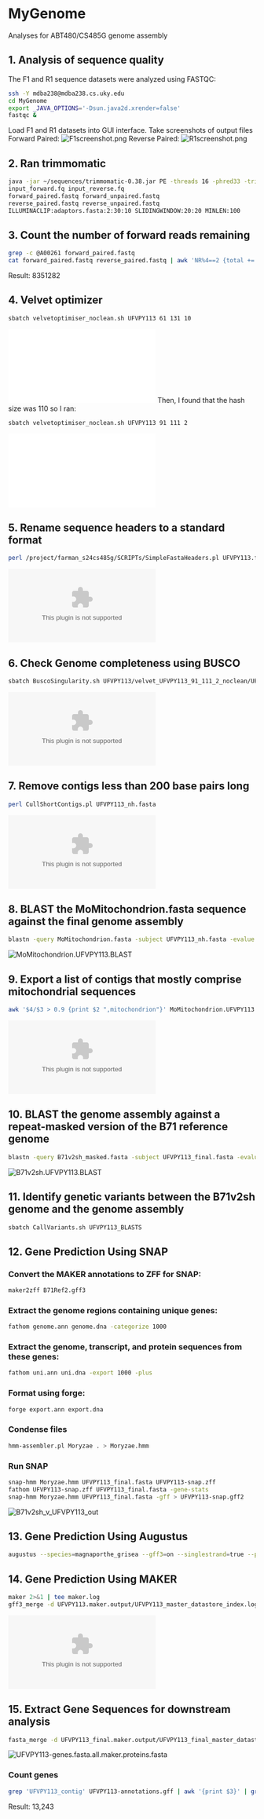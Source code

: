 # MyGenome
Analyses for ABT480/CS485G genome assembly

## 1. Analysis of sequence quality
The F1 and R1 sequence datasets were analyzed using FASTQC:
```bash
ssh -Y mdba238@mdba238.cs.uky.edu
cd MyGenome
export _JAVA_OPTIONS='-Dsun.java2d.xrender=false'
fastqc &
```
Load F1 and R1 datasets into GUI interface. 
Take screenshots of output files
Forward Paired:
![F1screenshot.png](/F1_screenshot.png)
Reverse Paired:
![R1screenshot.png](/R1_screenshot.png)

## 2. Ran trimmomatic
```bash
java -jar ~/sequences/trimmomatic-0.38.jar PE -threads 16 -phred33 -trimlog file.txt
input_forward.fq input_reverse.fq
forward_paired.fastq forward_unpaired.fastq
reverse_paired.fastq reverse_unpaired.fastq
ILLUMINACLIP:adaptors.fasta:2:30:10 SLIDINGWINDOW:20:20 MINLEN:100
```

## 3. Count the number of forward reads remaining
```bash
grep -c @A00261 forward_paired.fastq 
cat forward_paired.fastq reverse_paired.fastq | awk 'NR%4==2 {total += length($0)} END {print total}'
```
Result: 8351282

## 4. Velvet optimizer
```bash
sbatch velvetoptimiser_noclean.sh UFVPY113 61 131 10
```
![19-03-2024-14-58-25_Logfile.txt](/data/19-03-2024-14-58-25_Logfile.txt)
Then, I found that the hash size was 110 so I ran:
```bash
sbatch velvetoptimiser_noclean.sh UFVPY113 91 111 2
```
![21-03-2024-14-14-03_Logfile.txt](/data/21-03-2024-14-14-03_Logfile.txt)

## 5. Rename sequence headers to a standard format
```bash
perl /project/farman_s24cs485g/SCRIPTs/SimpleFastaHeaders.pl UFVPY113.fasta
```
![UFVPY113.fasta.zip](/data/UFVPY113.fasta.zip)

## 6. Check Genome completeness using BUSCO
```bash
sbatch BuscoSingularity.sh UFVPY113/velvet_UFVPY113_91_111_2_noclean/UFVPY113_nh.fasta
```
![UFVPY113_nh.fasta.zip](/data/UFVPY113_nh.fasta.zip)

## 7. Remove contigs less than 200 base pairs long
```bash
perl CullShortContigs.pl UFVPY113_nh.fasta
```
![UFVPY113_nh.fasta.zip](/data/UFVPY113_nh.fasta.zip)

## 8. BLAST the MoMitochondrion.fasta sequence against the final genome assembly
```bash
blastn -query MoMitochondrion.fasta -subject UFVPY113_nh.fasta -evalue 1e-50 -max_target_seqs 20000 -outfmt '6 qseqid sseqid slen length qstart qend sstart send btop' -out MoMitochondrion.UFVPY113.BLAST
```
![MoMitochondrion.UFVPY113.BLAST](/data/MoMitochondrion.UFVPY113.BLAST)

## 9. Export a list of contigs that mostly comprise mitochondrial sequences
```bash
awk '$4/$3 > 0.9 {print $2 ",mitochondrion"}' MoMitochondrion.UFVPY113.BLAST > UFVPY113_mitochondrion.csv
```
![UFVPY113_mitochondrion.csv](/data/UFVPY113_mitochondrion.csv)

## 10. BLAST the genome assembly against a repeat-masked version of the B71 reference genome
```bash
blastn -query B71v2sh_masked.fasta -subject UFVPY113_final.fasta -evalue 1e-50 -max_target_seqs 20000 -outfmt '6 qseqid sseqid qstart qend sstart send btop' -out B71v2sh.UFVPY113.BLAST
```
![B71v2sh.UFVPY113.BLAST](/data/B71v2sh.UFVPY113.BLAST)

## 11. Identify genetic variants between the B71v2sh genome and the genome assembly
```bash
sbatch CallVariants.sh UFVPY113_BLASTS
```

## 12. Gene Prediction Using SNAP
### Convert the MAKER annotations to ZFF for SNAP:
```bash
maker2zff B71Ref2.gff3

```
### Extract the genome regions containing unique genes:
```bash
fathom genome.ann genome.dna -categorize 1000
```
### Extract the genome, transcript, and protein sequences from these genes:
```bash
fathom uni.ann uni.dna -export 1000 -plus
```
### Format using forge:
```bash
forge export.ann export.dna
```
### Condense files
```bash
hmm-assembler.pl Moryzae . > Moryzae.hmm
```
### Run SNAP
```bash
snap-hmm Moryzae.hmm UFVPY113_final.fasta UFVPY113-snap.zff
fathom UFVPY113-snap.zff UFVPY113_final.fasta -gene-stats
snap-hmm Moryzae.hmm UFVPY113_final.fasta -gff > UFVPY113-snap.gff2
```
![B71v2sh_v_UFVPY113_out](/data/B71v2sh_v_UFVPY113_out)

## 13. Gene Prediction Using Augustus
```bash
augustus --species=magnaporthe_grisea --gff3=on --singlestrand=true --progress=true ../snap/UFVPY113_final.fasta > UFVPY113-augustus.gff3
```
## 14. Gene Prediction Using MAKER
```bash
maker 2>&1 | tee maker.log
gff3_merge -d UFVPY113.maker.output/UFVPY113_master_datastore_index.log -o UFVPY113-annotations.gff
```
![UFVPY113-annotations.gff.zip](/data/UFVPY113-annotations.gff.zip)
## 15. Extract Gene Sequences for downstream analysis
```bash
fasta_merge -d UFVPY113_final.maker.output/UFVPY113_final_master_datastore_index.log -o UFVPY113-genes.fasta
```
![UFVPY113-genes.fasta.all.maker.proteins.fasta](/data/UFVPY113-genes.fasta.all.maker.proteins.fasta)

### Count genes
```bash
grep 'UFVPY113_contig' UFVPY113-annotations.gff | awk '{print $3}' | grep 'gene' | wc -l
```
Result: 13,243

